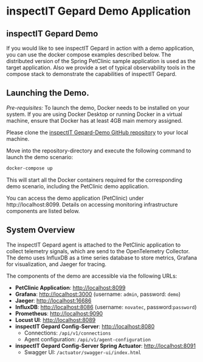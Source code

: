 # inspectIT Gepard Demo Application

## inspectIT Gepard Demo

If you would like to see inspectIT Gepard in action with a demo application, you can use the docker compose examples described below.
The distributed version of the Spring PetClinic sample application is used as the target application. Also we provide a set of typical observability tools in the compose stack to demonstrate the capabilities of inspectIT Gepard.

## Launching the Demo.

_Pre-requisites:_
To launch the demo, Docker needs to be installed on your system. If you are using Docker Desktop or running Docker in a virtual machine, ensure that Docker has at least 4GB main memory assigned.

Please clone the [inspectIT Gepard-Demo GitHub repository](https://github.com/inspectIT/inspectit-gepard-demo) to your local machine.

Move into the repository-directory and execute the following command to launch the demo scenario:

```bash
docker-compose up
```

This will start all the Docker containers required for the corresponding demo scenario, including the PetClinic demo application.

You can access the demo application (PetClinic) under http://localhost:8099. 
Details on accessing monitoring infrastructure components are listed below.

## System Overview

The inspectIT Gepard agent is attached to the PetClinic application to collect telemetry signals, which are send to the OpenTelemetry Collector.
The demo uses InfluxDB as a time series database to store metrics, Grafana for visualization, and Jaeger for tracing.

The components of the demo are accessible via the following URLs:

- **PetClinic Application**: [http://localhost:8099](http://localhost:8099)
- **Grafana**: [http://localhost:3000](http://localhost:3000) (username: `admin`, password: `demo`)
- **Jaeger**: [http://localhost:16686](http://localhost:16686)
- **InfluxDB**: [http://localhost:8086](http://localhost:8086) (username: `novatec`, password:`password`)
- **Prometheus**: [http://localhost:9090](http://localhost:9090)
- **Locust UI**: [http://localhost:8089](http:localhost:8089)
- **inspectIT Gepard Config-Server**: [http://localhost:8080](http://localhost:8080)
  - Connections: `/api/v1/connections`
  - Agent configuration: `/api/v1/agent-configuration`
- **inspectIT Gepard Config-Server Spring Actuator**: [http://localhost:8091](http://localhost:8091)
  - Swagger UI: `/actuator/swagger-ui/index.html`
